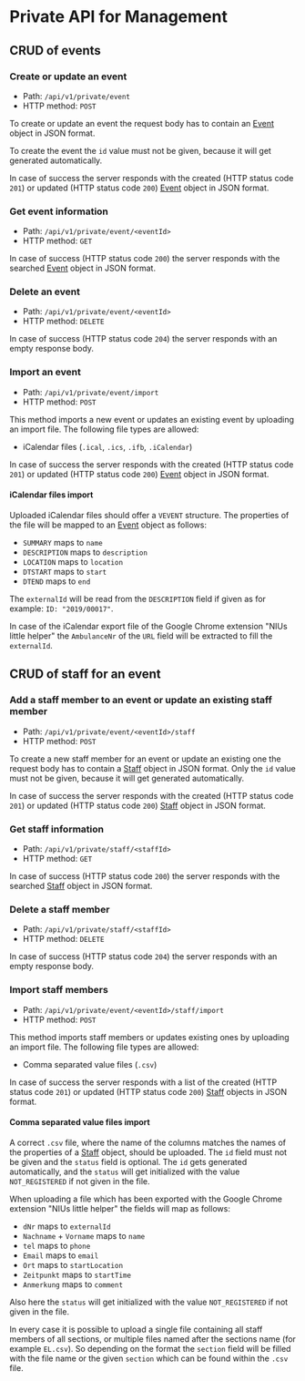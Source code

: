 # Private API for Management

## CRUD of events

### Create or update an event

* Path: `/api/v1/private/event`
* HTTP method: `POST`

To create or update an event the request body has to contain an
[Event](../types.md#data-type-event) object in JSON format.

To create the event the `id` value must not be given,
because it will get generated automatically.

In case of success the server responds with the created (HTTP status code `201`)
or updated (HTTP status code `200`) [Event](../types.md#data-type-event) object in JSON format.

### Get event information

* Path: `/api/v1/private/event/<eventId>`
* HTTP method: `GET`

In case of success (HTTP status code `200`) the server responds with the searched
[Event](../types.md#data-type-event) object in JSON format.

### Delete an event

* Path: `/api/v1/private/event/<eventId>`
* HTTP method: `DELETE`

In case of success (HTTP status code `204`) the server responds with an empty response body.

### Import an event

* Path: `/api/v1/private/event/import`
* HTTP method: `POST`

This method imports a new event or updates an existing event by uploading an import file.
The following file types are allowed:

* iCalendar files (`.ical`, `.ics`, `.ifb`, `.iCalendar`)

In case of success the server responds with the created (HTTP status code `201`)
or updated (HTTP status code `200`) [Event](../types.md#data-type-event) object in JSON format.

#### iCalendar files import

Uploaded iCalendar files should offer a `VEVENT` structure.
The properties of the file will be mapped to an
[Event](../types.md#data-type-event) object as follows:

* `SUMMARY` maps to `name`
* `DESCRIPTION` maps to `description`
* `LOCATION` maps to `location`
* `DTSTART` maps to `start`
* `DTEND` maps to `end`

The `externalId` will be read from the `DESCRIPTION` field if given as for example:
`ID: "2019/00017"`.

In case of the iCalendar export file of the Google Chrome extension "NIUs little helper"
the `AmbulanceNr` of the `URL` field will be extracted to fill the `externalId`.

## CRUD of staff for an event

### Add a staff member to an event or update an existing staff member

* Path: `/api/v1/private/event/<eventId>/staff`
* HTTP method: `POST`

To create a new staff member for an event or update an existing one the request body has to contain a
[Staff](../types.md#data-type-staff) object in JSON format.
Only the `id` value must not be given,
because it will get generated automatically.

In case of success the server responds with the created (HTTP status code `201`)
or updated (HTTP status code `200`) [Staff](../types.md#data-type-staff) object in JSON format.

### Get staff information

* Path: `/api/v1/private/staff/<staffId>`
* HTTP method: `GET`

In case of success (HTTP status code `200`) the server responds with the searched
[Staff](../types.md#data-type-staff) object in JSON format.

### Delete a staff member

* Path: `/api/v1/private/staff/<staffId>`
* HTTP method: `DELETE`

In case of success (HTTP status code `204`) the server responds with an empty response body.

### Import staff members

* Path: `/api/v1/private/event/<eventId>/staff/import`
* HTTP method: `POST`

This method imports staff members or updates existing ones by uploading an import file.
The following file types are allowed:

* Comma separated value files (`.csv`)

In case of success the server responds with a list of the created (HTTP status code `201`)
or updated (HTTP status code `200`) [Staff](../types.md#data-type-staff) objects in JSON format.

#### Comma separated value files import

A correct `.csv` file,
where the name of the columns matches the names of the properties of a [Staff](../types.md#data-type-staff) object,
should be uploaded.
The `id` field must not be given and the `status` field is optional.
The `id` gets generated automatically,
and the `status` will get initialized with the value `NOT_REGISTERED` if not given in the file.

When uploading a file which has been exported with the Google Chrome extension "NIUs little helper"
the fields will map as follows:

* `dNr` maps to `externalId`
* `Nachname` + `Vorname` maps to `name`
* `tel` maps to `phone`
* `Email` maps to `email`
* `Ort` maps to `startLocation`
* `Zeitpunkt` maps to `startTime`
* `Anmerkung` maps to `comment`

Also here the `status` will get initialized with the value `NOT_REGISTERED` if not given in the file.

In every case it is possible to upload a single file containing all staff members of all sections,
or multiple files named after the sections name (for example `EL.csv`).
So depending on the format the `section` field will be filled with the file name or the given
`section` which can be found within the `.csv` file.